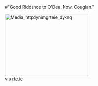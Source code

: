 #"Good Riddance to O'Dea. Now, Couglan."


 <div class="posterous_bookmarklet_entry">
 <div class='p_embed p_image_embed'>
<img alt="Media_httpdynimgrteie_dyknq" height="202" src="http://getfile8.posterous.com/getfile/files.posterous.com/conoroneill/DExmGaaGyEpnIJofdoxrFCvtGndnDxjazhItBrxjswpqcgxGCtkizrjItvgG/media_httpdynimgrteie_Dyknq.jpg.scaled500.jpg" width="269" />
</div>


<div class="posterous_quote_citation">via <a href="http://www.rte.ie/news/2010/0218/odeaw.html">rte.ie</a></div>
 <p></p></div>
 